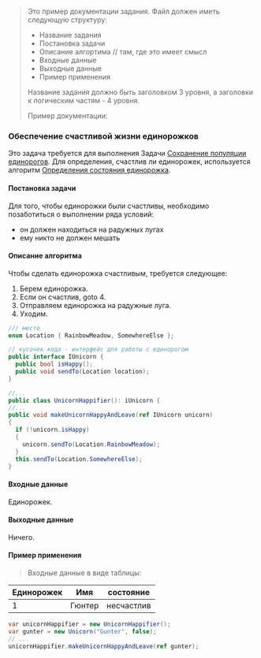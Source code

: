 > Это пример документации задания.
>  Файл должен иметь следующую структуру: 
> * Название задания
> * Постановка задачи
> * Описание алгортима // там, где это имеет смысл
> * Входные данные  
> * Выходные данные
> * Пример применения
>
> Название задания должно быть заголовком 3 уровня,
> а заголовки к логическим частям - 4 уровня. 
>
> Пример документации:

### Обеспечение счастливой жизни единорожков
Это задача требуется для выполнения Задачи [Сохранение популяции единорогов](#сохранение-популяции-единорогов).
Для определения, счастлив ли единорожек, используется алгоритм [Определения состояния единорожка](#определение-состояния-ежинорожка).

#### Постановка задачи 
Для того, чтобы единорожки были счастливы, необходимо позаботиться о выполнении ряда условий:
- он должен находиться на радужных лугах
- ему никто не должен мешать

#### Описание алгоритма
Чтобы сделать единорожка счастливым, требуется следующее:

1. Берем единорожка.
2. Если он счастлив, goto 4.
3. Отправляем единорожка на радужные луга.
4. Уходим.

```cs
/// место 
enum Location { RainbowMeadow, SomewhereElse };

// кусочек кода - интерфейс для работы с единорогом
public interface IUnicorn {
  public bool isHappy();
  public void sendTo(Location location);
}

//...
public class UnicornHappifier(): iUnicorn {
//...
public void makeUnicornHappyAndLeave(ref IUnicorn unicorn) 
{
  if (!unicorn.isHappy)
  {
    unicorn.sendTo(Location.RainbowMeadow);
  }
  this.sendTo(Location.SomewhereElse);
}

```

#### Входные данные
Единорожек.

#### Выходные данные
Ничего.

#### Пример применения

> Входные данные в виде таблицы:

|     Единорожек   | Имя                          | состояние         |
 ----------------- | ---------------------------- | ------------------
| 1                | Гюнтер                       | несчастлив        |

```cs
var unicornHappifier = new UnicornHappifier();
var gunter = new Unicorn("Gunter", false);
// ...
unicornHappifier.makeUnicornHappyAndLeave(ref gunter);
```
